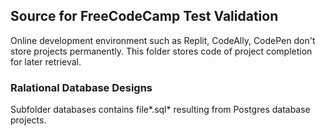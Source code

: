 ## Source for FreeCodeCamp Test Validation

Online development environment such as Replit, CodeAlly, CodePen don't store projects permanently.  This folder stores code of project completion for later retrieval.


### Ralational Database Designs

Subfolder databases contains file*.sql* resulting from Postgres database projects.




